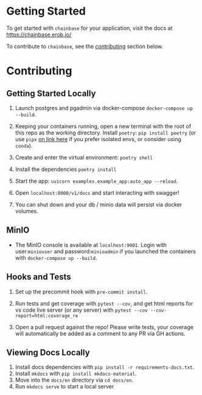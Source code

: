 # Getting Started
To get started with `chainbase` for your application, visit the docs at <a href="https://chainbase.erob.io/" target="_blank">https://chainbase.erob.io/</a>

To contribute to `chainbase`, see the [contributing](#contributing) section below.

# Contributing
## Getting Started Locally
1. Launch postgres and pgadmin via docker-compose `docker-compose up --build`.

1. Keeping your containers running, open a new terminal with the root of this repo as the working directory. Install `poetry`: `pip install poetry` (or use `pipx` [on link here](https://python-poetry.org/docs/1.4#installing-with-pipx) if you prefer isolated envs, or consider using `conda`).

1. Create and enter the virtual environment: `poetry shell`

1. Install the dependencies `poetry install`

1. Start the app: `uvicorn examples.example_app:auto_app --reload`.

1. Open `localhost:8000/v1/docs` and start interacting with swagger!

1. You can shut down and your db / minio data will persist via docker volumes.

## MinIO
- The MinIO console is available at `localhost:9001`.  Login with user:`miniouser` and password:`minioadmin` if you launched the containers with `docker-compose up --build`.

## Hooks and Tests
1. Set up the precommit hook with `pre-commit install`.

1. Run tests and get coverage with `pytest --cov`, and get html reports for vs code live server (or any server) with `pytest --cov --cov-report=html:coverage_re`

1. Open a pull request against the repo!  Please write tests, your coverage will automatically be added as a comment to any PR via GH actions.

## Viewing Docs Locally
1. Install docs dependencies with `pip install -r requirements-docs.txt`.
1. Install `mkdocs` with `pip install mkdocs-material`.
1. Move into the `docs/en` directory via `cd docs/en`.
1. Run `mkdocs serve` to start a local server